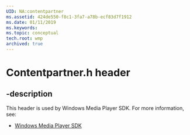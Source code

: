 ```yaml
---
UID: NA:contentpartner
ms.assetid: 424de550-f8c1-3fa7-a78b-ecf83d7f1912
ms.date: 01/11/2019
ms.keywords: 
ms.topic: conceptual
tech.root: wmp
archived: true
---
```


# Contentpartner.h header


## -description


This header is used by Windows Media Player SDK. For more information, see:

- [Windows Media Player SDK](../_wmp/index.md)

